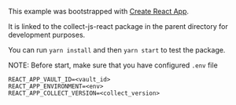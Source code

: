 This example was bootstrapped with [Create React App](https://github.com/facebook/create-react-app).

It is linked to the collect-js-react package in the parent directory for development purposes.

You can run `yarn install` and then `yarn start` to test the package.

NOTE: Before start, make sure that you have configured `.env` file

```
REACT_APP_VAULT_ID=<vault_id>
REACT_APP_ENVIRONMENT=<env>
REACT_APP_COLLECT_VERSION=<collect_version>
```
